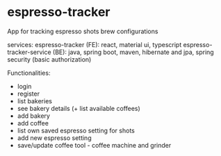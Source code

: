 # espresso-tracker
App for tracking espresso shots brew configurations

services:
espresso-tracker (FE): react, material ui, typescript
espresso-tracker-service (BE): java, spring boot, maven, hibernate and jpa, spring security (basic authorization)

Functionalities:
- login
- register
- list bakeries
- see bakery details (+ list available coffees)
- add bakery
- add coffee 
- list own saved espresso setting for shots
- add new espresso setting
- save/update coffee tool - coffee machine and grinder
